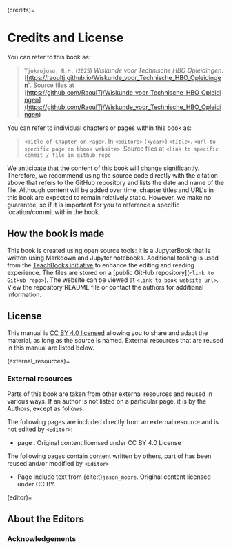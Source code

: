 (credits)=
# Credits and License

You can refer to this book as:

> `Tjokrojoso, R.H.` (`2025`) _Wiskunde voor Technische HBO Opleidingen_. [https://raoultj.github.io/Wiskunde_voor_Technische_HBO_Opleidingen`. Source files at [https://github.com/RaoulTj/Wiskunde_voor_Technische_HBO_Opleidingen](https://github.com/RaoulTj/Wiskunde_voor_Technische_HBO_Opleidingen)

You can refer to individual chapters or pages within this book as:

> `<Title of Chapter or Page>`. In `<editors>` (`<year>`) _`<title>`_. `<url to specific page on bbook website>`. Source files at `<link to specific commit / file in github repo`

We anticipate that the content of this book will change significantly. Therefore, we recommend using the source code directly with the citation above that refers to the GitHub repository and lists the date and name of the file. Although content will be added over time, chapter titles and URL's in this book are expected to remain relatively static. However, we make no guarantee, so if it is important for you to reference a specific location/commit within the book.

## How the book is made

This book is created using open source tools: it is a JupyterBook that is written using Markdown and Jupyter notebooks. Additional tooling is used from the [TeachBooks initiative](https://teachbooks.io/) to enhance the editing and reading experience. The files are stored on a [public GitHub repository](`<link to GitHub repo>`). The website can be viewed at `<link to book website url>`. View the repository README file or contact the authors for additional information.

## License
This manual is [CC BY 4.0 licensed](https://creativecommons.org/licenses/by/4.0/) allowing you to share and adapt the material, as long as the source is named. External resources that are reused in this manual are listed below.

(external_resources)=
### External resources

Parts of this book are taken from other external resources and reused in various ways. If an author is not listed on a particular page, it is by the Authors, except as follows:

The following pages are included directly from an external resource and is not edited by `<Editor>`:
- page [](). Original content licensed under CC BY 4.0 License

The following pages contain content written by others, part of has been reused and/or modified by `<Editor>`
- Page []() include text from {cite:t}`jason_moore`. Original content licensed under CC BY. 


(editor)=
## About the Editors

### Acknowledgements
